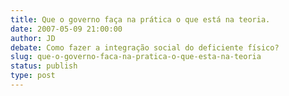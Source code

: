 ```yaml
---
title: Que o governo faça na prática o que está na teoria.
date: 2007-05-09 21:00:00
author: JD
debate: Como fazer a integração social do deficiente físico?
slug: que-o-governo-faca-na-pratica-o-que-esta-na-teoria
status: publish 
type: post
---
```


  
 
